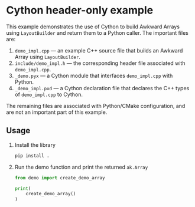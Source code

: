 # Cython header-only example
This example demonstrates the use of Cython to build Awkward Arrays using `LayoutBuilder`
and return them to a Python caller. The important files are:
1. `demo_impl.cpp` — an example C++ source file that builds an Awkward Array using `LayoutBuilder`.
2. `include/demo_impl.h` — the corresponding header file associated with `demo_impl.cpp`.
3. `_demo.pyx` — a Cython module that interfaces `demo_impl.cpp` with Python.
4. `_demo_impl.pxd` — a Cython declaration file that declares the C++ types of `demo_impl.cpp` to Cython.

The remaining files are associated with Python/CMake configuration, and are not an important part of this example.


## Usage

1. Install the library
    ```bash
    pip install .
    ```
2. Run the demo function and print the returned `ak.Array`
    ```python
    from demo import create_demo_array

    print(
        create_demo_array()
    )
    ```
